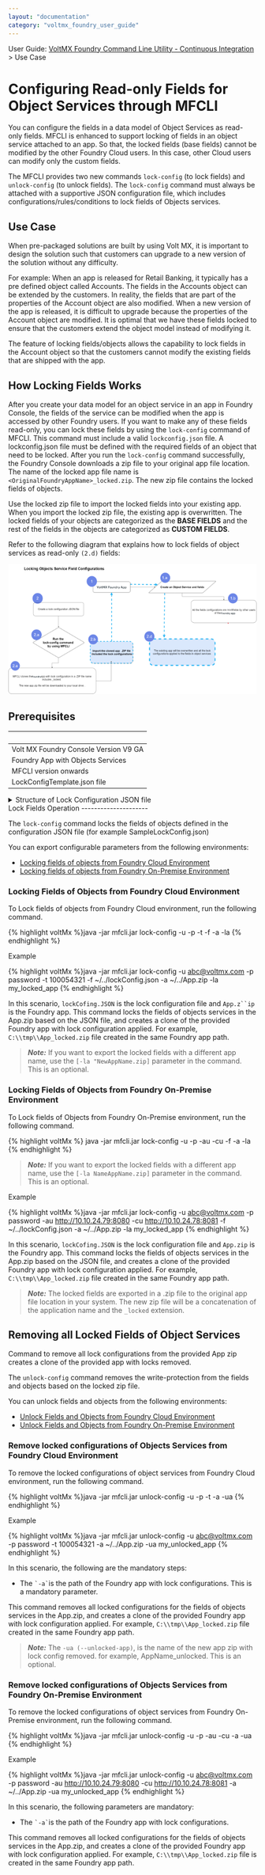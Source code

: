 ```yaml
---
layout: "documentation"
category: "voltmx_foundry_user_guide"
---
```

                               

User Guide: [VoltMX Foundry Command Line Utility - Continuous Integration](CI_Foundry.html) > Use Case

Configuring Read-only Fields for Object Services through MFCLI
==============================================================

You can configure the fields in a data model of Object Services as read-only fields. MFCLI is enhanced to support locking of fields in an object service attached to an app. So that, the locked fields (base fields) cannot be modified by the other Foundry Cloud users. In this case, other Cloud users can modify only the custom fields.

The MFCLI provides two new commands `lock-config` (to lock fields) and `unlock-config` (to unlock fields). The `lock-config` command must always be attached with a supportive JSON configuration file, which includes configurations/rules/conditions to lock fields of Objects services.

**Use Case**
------------

When pre-packaged solutions are built by using Volt MX, it is important to design the solution such that customers can upgrade to a new version of the solution without any difficulty.

For example: When an app is released for Retail Banking, it typically has a pre defined object called Accounts. The fields in the Accounts object can be extended by the customers. In reality, the fields that are part of the properties of the Account object are also modified. When a new version of the app is released, it is difficult to upgrade because the properties of the Account object are modified. It is optimal that we have these fields locked to ensure that the customers extend the object model instead of modifying it.

The feature of locking fields/objects allows the capability to lock fields in the Account object so that the customers cannot modify the existing fields that are shipped with the app.

How Locking Fields Works
------------------------

After you create your data model for an object service in an app in Foundry Console, the fields of the service can be modified when the app is accessed by other Foundry users. If you want to make any of these fields read-only, you can lock these fields by using the `lock-config` command of MFCLI. This command must include a valid `lockconfig.json` file. A lockconfig.json file must be defined with the required fields of an object that need to be locked. After you run the `lock-config` command successfully, the Foundry Console downloads a zip file to your original app file location. The name of the locked app file name is `<OriginalFoundryAppName>_locked.zip`. The new zip file contains the locked fields of objects.

Use the locked zip file to import the locked fields into your existing app. When you import the locked zip file, the existing app is overwritten. The locked fields of your objects are categorized as the **BASE FIELDS** and the rest of the fields in the objects are categorized as **CUSTOM FIELDS**.

Refer to the following diagram that explains how to lock fields of object services as read-only `(2.d)` fields:

![](Resources/Images/LockField_Configurations_661x345.png)

Prerequisites
-------------

|   |
| --- |
| Volt MX Foundry Console Version V9 GA |
| Foundry App with Objects Services |
| MFCLI version <version number> onwards |
| LockConfigTemplate.json file

<details close markdown="block"><summary>Structure of Lock Configuration JSON file</summary>

LoockConfigTemplate.json { "serviceLockConfigs": { "objectServices": { "<object\_service\_name>": { "version": "<version>", "paths": \[ "objects/<object\_name>/fields/<field\_name>", "objects/<object\_name>/fields/\*", "objects/<object\_name>/fields", { "path": "objects/<object\_name>/fields", "values": \[ "<field1\_name>", "<field2\_name>" \] } \] }, "<object\_service2\_name>": {}, "<object\_service3\_name>": {} } } } `"objects/<object_name>/fields"` = The path marks all the existing fields as read-only and no new fields can be created. `" objects/<object_name>/fields/*"` = This path with an `asterisk (*)` marks all the existing fields in an object as **read-only** but new fields can be created. `"objects/<object_name>/fields/<field_name>"` = The path marks only the specified field as read-only.You can also provide a path and array of specific values to mark as read-only, as follows: { "path": "objects/objName/fields", "values": \[ "fieldName1", "fieldName2", "fieldName3", "fieldName4", "fieldName5" \] }



 |
</details>
Lock Fields Operation
---------------------

The `lock-config` command locks the fields of objects defined in the configuration JSON file (for example SampleLockConfig.json)

You can export configurable parameters from the following environments:

*   [Locking fields of objects from Foundry Cloud Environment](#ReportsExport_1)
*   [Locking fields of objects from Foundry On-Premise Environment](#ReportsExport_2)

### Locking Fields of Objects from Foundry Cloud Environment

To Lock fields of objects from Foundry Cloud environment, run the following command.

{% highlight voltMx %}java -jar mfcli.jar lock-config -u <user> -p <password> -t <account id> -f <lock config file path> -a <app path> -la <locked app name>
{% endhighlight %}

Example

{% highlight voltMx %}java -jar mfcli.jar lock-config -u abc@voltmx.com -p password -t 100054321 -f ~/../lockConfig.json -a ~/../App.zip -la my_locked_app
{% endhighlight %}

In this scenario, `lockCofing.JSON` is the lock configuration file and `App.z``ip` is the Foundry app. This command locks the fields of objects services in the App.zip based on the JSON file, and creates a clone of the provided Foundry app with lock configuration applied. For example, `C:\\tmp\\App_locked.zip` file created in the same Foundry app path.

> **_Note:_** If you want to export the locked fields with a different app name, use the `[-la "NewAppName.zip]` parameter in the command. This is an optional.

### Locking Fields of Objects from Foundry On-Premise Environment

To Lock fields of Objects from Foundry On-Premise environment, run the following command.

{% highlight voltMx %} java -jar mfcli.jar lock-config -u <user> -p <password> -au <Identity URL> -cu <Console URL> -f <lock config file path> -a <app path> -la <locked app name>
{% endhighlight %}

> **_Note:_** If you want to export the locked fields with a different app name, use the `[-la NameAppName.zip]` parameter in the command. This is an optional.  

Example

{% highlight voltMx %}java -jar mfcli.jar lock-config -u abc@voltmx.com -p password -au http://10.10.24.79:8080 -cu http://10.10.24.78:8081 -f ~/../lockConfig.json -a ~/../App.zip -la my_locked_app
{% endhighlight %}

In this scenario, `lockCofing.JSON` is the lock configuration file and `App.zip` is the Foundry app. This command locks the fields of objects services in the App.zip based on the JSON file, and creates a clone of the provided Foundry app with lock configuration applied. For example, `C:\\tmp\\App_locked.zip` file created in the same Foundry app path.

> **_Note:_** The locked fields are exported in a .zip file to the original app file location in your system. The new zip file will be a concatenation of the application name and the `_locked` extension.

Removing all Locked Fields of Object Services
---------------------------------------------

Command to remove all lock configurations from the provided App zip creates a clone of the provided app with locks removed.

The `unlock-config` command removes the write-protection from the fields and objects based on the locked zip file.

You can unlock fields and objects from the following environments:

*   [Unlock Fields and Objects from Foundry Cloud Environment](#ImportReports_1)
*   [Unlock Fields and Objects from Foundry On-Premise Environment](#ImportReports_2)

### Remove locked configurations of Objects Services from Foundry Cloud Environment

To remove the locked configurations of object services from Foundry Cloud environment, run the following command.

{% highlight voltMx %}java -jar mfcli.jar unlock-config -u <user> -p <password> -t <account id> -a <app name> -ua <unlocked app name>
{% endhighlight %}

Example

{% highlight voltMx %}java -jar mfcli.jar unlock-config -u abc@voltmx.com -p password -t 100054321 -a ~/../App.zip -ua my_unlocked_app
{% endhighlight %}

In this scenario, the following are the mandatory steps:

*   The `` `-a` ``is the path of the Foundry app with lock configurations. This is a mandatory parameter.

This command removes all locked configurations for the fields of objects services in the App.zip, and creates a clone of the provided Foundry app with lock configuration applied. For example, `C:\\tmp\\App_locked.zip` file created in the same Foundry app path.

> **_Note:_** The `-ua (--unlocked-app)`, is the name of the new app zip with lock config removed. for example, AppName\_unlocked. This is an optional.

### Remove locked configurations of Objects Services from Foundry On-Premise Environment

To remove the locked configurations of object services from Foundry On-Premise environment, run the following command.

{% highlight voltMx %}java -jar mfcli.jar unlock-config -u <user> -p <password> -au <Identity URL> -cu <Console URL> -a <app name> -ua <unlocked app name>
{% endhighlight %}

Example

{% highlight voltMx %}java -jar mfcli.jar unlock-config -u abc@voltmx.com -p password -au http://10.10.24.79:8080 -cu http://10.10.24.78:8081 -a ~/../App.zip -ua my_unlocked_app
{% endhighlight %}

In this scenario, the following parameters are mandatory:

*   The `` `-a` ``is the path of the Foundry app with lock configurations.

This command removes all locked configurations for the fields of objects services in the App.zip, and creates a clone of the provided Foundry app with lock configuration applied. For example, `C:\\tmp\\App_locked.zip` file is created in the same Foundry app path.
